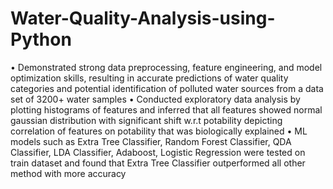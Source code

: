 # Water-Quality-Analysis-using-Python
• Demonstrated strong data preprocessing, feature engineering, and model optimization skills, resulting in accurate predictions
of water quality categories and potential identification of polluted water sources from a data set of 3200+ water samples
• Conducted exploratory data analysis by plotting histograms of features and inferred that all features showed normal gaussian
distribution with significant shift w.r.t potability depicting correlation of features on potability that was biologically explained
• ML models such as Extra Tree Classifier, Random Forest Classifier, QDA Classifier, LDA Classifier, Adaboost, Logistic Regression
were tested on train dataset and found that Extra Tree Classifier outperformed all other method with more accuracy
